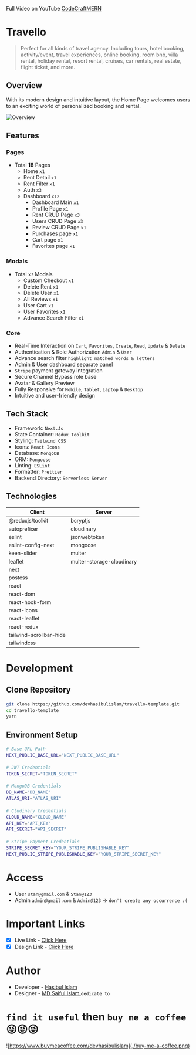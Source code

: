 Full Video on YouTube [CodeCraftMERN](https://www.youtube.com/@CodeCraftMERN)

# Travello

> Perfect for all kinds of travel agency. Including tours, hotel booking, activity/event, travel experiences, online booking, room bnb, villa rental, holiday rental, resort rental, cruises, car rentals, real estate, flight ticket, and more.

## Overview

With its modern design and intuitive layout, the Home Page welcomes users to an exciting world of personalized booking and rental.

![Overview](./overview.jpg)

## Features

### Pages

- Total **18** Pages
  - Home `x1`
  - Rent Detail `x1`
  - Rent Filter `x1`
  - Auth `x3`
  - Dashboard `x12`
    - Dashboard Main `x1`
    - Profile Page `x1`
    - Rent CRUD Page `x3`
    - Users CRUD Page `x3`
    - Review CRUD Page `x1`
    - Purchases page `x1`
    - Cart page `x1`
    - Favorites page `x1`

### Modals

- Total `x7` Modals
  - Custom Checkout `x1`
  - Delete Rent `x1`
  - Delete User `x1`
  - All Reviews `x1`
  - User Cart `x1`
  - User Favorites `x1`
  - Advance Search Filter `x1`

### Core

- Real-Time Interaction on `Cart`, `Favorites`, `Create`, `Read`, `Update` & `Delete`
- Authentication & Role Authorization `Admin` & `User`
- Advance search filter `highlight matched words & letters`
- Admin & User dashboard separate panel
- `Stripe` payment gateway integration
- Secure Channel Bypass role base
- Avatar & Gallery Preview
- Fully Responsive for `Mobile`, `Tablet`, `Laptop` & `Desktop`
- Intuitive and user-friendly design

## Tech Stack

- Framework: `Next.Js`
- State Container: `Redux Toolkit`
- Styling: `Tailwind CSS`
- Icons: `React Icons`
- Database: `MongoDB`
- ORM: `Mongoose`
- Linting: `ESLint`
- Formatter: `Prettier`
- Backend Directory: `Serverless Server`

## Technologies

| Client                  | Server                    |
| ----------------------- | ------------------------- |
| @reduxjs/toolkit        | bcryptjs                  |
| autoprefixer            | cloudinary                |
| eslint                  | jsonwebtoken              |
| eslint-config-next      | mongoose                  |
| keen-slider             | multer                    |
| leaflet                 | multer-storage-cloudinary |
| next                    |
| postcss                 |
| react                   |
| react-dom               |
| react-hook-form         |
| react-icons             |
| react-leaflet           |
| react-redux             |
| tailwind-scrollbar-hide |
| tailwindcss             |

# Development

## Clone Repository

```bash
git clone https://github.com/devhasibulislam/travello-template.git
cd travello-template
yarn
```

## Environment Setup

```bash
# Base URL Path
NEXT_PUBLIC_BASE_URL="NEXT_PUBLIC_BASE_URL"

# JWT Credentials
TOKEN_SECRET="TOKEN_SECRET"

# MongoDB Credentials
DB_NAME="DB_NAME"
ATLAS_URI="ATLAS_URI"

# Cludinary Credentials
CLOUD_NAME="CLOUD_NAME"
API_KEY="API_KEY"
API_SECRET="API_SECRET"

# Stripe Payment Credentials
STRIPE_SECRET_KEY="YOUR_STRIPE_PUBLISHABLE_KEY"
NEXT_PUBLIC_STRIPE_PUBLISHABLE_KEY="YOUR_STRIPE_SECRET_KEY"
```

# Access

- User `stan@gmail.com` & `Stan@123`
- Admin `admin@gmail.com` & `Admin@123` => `don't create any occurrence :(`

# Important Links

- [x] Live Link - [Click Here](https://travello-template.vercel.app)
- [x] Design Link - [Click Here](https://www.figma.com/file/U0BQwI1VapmtMMTXAFgabB/Travel?node-id=151%3A91&mode=dev)

# Author

- Developer - [Hasibul Islam](https://www.linkedin.com/in/devhasibulislam/)
- Designer - [MD Saiful Islam ](https://www.linkedin.com/in/md-saiful-islam-361959220/) `dedicate to`

# `find it useful` then `buy me a coffee` 😜😜😜

![https://www.buymeacoffee.com/devhasibulislam](./buy-me-a-coffee.png)